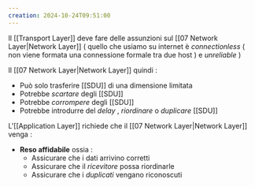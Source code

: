 ```yaml
---
creation: 2024-10-24T09:51:00
---
```

Il [[Transport Layer]] deve fare delle assunzioni sul [[07 Network Layer|Network Layer]] ( quello che usiamo su internet è *connectionless* ( non viene formata una connessione formale tra due host ) e *unreliable* )  

Il [[07 Network Layer|Network Layer]] quindi : 
+ Può solo trasferire [[SDU]] di una dimensione limitata
+ Potrebbe *scartare* degli [[SDU]]
+ Potrebbe *corrompere* degli [[SDU]]
+ Potrebbe introdurre del *delay* , *riordinare* o *duplicare* [[SDU]]

L'[[Application Layer]] richiede che il [[07 Network Layer|Network Layer]] venga : 
+ **Reso affidabile** ossia : 
	+ Assicurare che i dati arrivino corretti 
	+ Assicurare che il *ricevitore* possa riordinarle
	+ Assicurare che i *duplicati* vengano riconoscuti